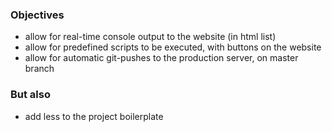 ### Objectives

- allow for real-time console output to the website (in html list)
- allow for predefined scripts to be executed, with buttons on the website
- allow for automatic git-pushes to the production server, on master branch

### But also

- add less to the project boilerplate